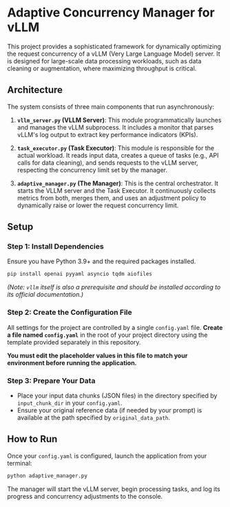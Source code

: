 # Adaptive Concurrency Manager for vLLM

This project provides a sophisticated framework for dynamically optimizing the request concurrency of a vLLM (Very Large Language Model) server. It is designed for large-scale data processing workloads, such as data cleaning or augmentation, where maximizing throughput is critical.

## Architecture

The system consists of three main components that run asynchronously:

1.  **`vllm_server.py` (VLLM Server)**: This module programmatically launches and manages the vLLM subprocess. It includes a monitor that parses vLLM's log output to extract key performance indicators (KPIs).

2.  **`task_executor.py` (Task Executor)**: This module is responsible for the actual workload. It reads input data, creates a queue of tasks (e.g., API calls for data cleaning), and sends requests to the vLLM server, respecting the concurrency limit set by the manager.

3.  **`adaptive_manager.py` (The Manager)**: This is the central orchestrator. It starts the VLLM server and the Task Executor. It continuously collects metrics from both, merges them, and uses an adjustment policy to dynamically raise or lower the request concurrency limit.

## Setup

### Step 1: Install Dependencies

Ensure you have Python 3.9+ and the required packages installed.

```bash
pip install openai pyyaml asyncio tqdm aiofiles
```
*(Note: `vllm` itself is also a prerequisite and should be installed according to its official documentation.)*

### Step 2: Create the Configuration File

All settings for the project are controlled by a single `config.yaml` file. **Create a file named `config.yaml`** in the root of your project directory using the template provided separately in this repository.

**You must edit the placeholder values in this file to match your environment before running the application.**

### Step 3: Prepare Your Data

-   Place your input data chunks (JSON files) in the directory specified by `input_chunk_dir` in your `config.yaml`.
-   Ensure your original reference data (if needed by your prompt) is available at the path specified by `original_data_path`.

## How to Run

Once your `config.yaml` is configured, launch the application from your terminal:

```bash
python adaptive_manager.py
```

The manager will start the vLLM server, begin processing tasks, and log its progress and concurrency adjustments to the console.